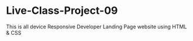 # Live-Class-Project-09
 This is all device Responsive Developer Landing Page website  using HTML &amp; CSS
